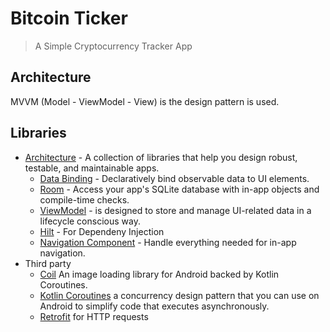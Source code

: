 # Bitcoin Ticker

> A Simple Cryptocurrency Tracker App

## Architecture
MVVM (Model - ViewModel - View) is the design pattern is used.

## Libraries

* [Architecture][1] - A collection of libraries that help you design robust, testable, and
  maintainable apps.
  * [Data Binding][2] - Declaratively bind observable data to UI elements.
  * [Room][4] - Access your app's SQLite database with in-app objects and compile-time checks.
  * [ViewModel][5] - is designed to store and manage UI-related data in a lifecycle conscious way.
  * [Hilt][6] - For Dependeny Injection 
  * [Navigation Component][12] - Handle everything needed for in-app navigation.
* Third party
  * [Coil][7] An image loading library for Android backed by Kotlin Coroutines.
  * [Kotlin Coroutines][8]  a concurrency design pattern that you can use on Android to simplify code that executes asynchronously.
  * [Retrofit][10] for HTTP requests


[1]: https://developer.android.com/jetpack/arch/
[2]: https://developer.android.com/topic/libraries/data-binding/
[4]: https://developer.android.com/topic/libraries/architecture/room
[5]: https://developer.android.com/topic/libraries/architecture/viewmodel
[6]: https://dagger.dev/hilt/
[7]: https://coil-kt.github.io/coil/getting_started/
[8]: https://kotlinlang.org/docs/reference/coroutines-overview.html
[10]: https://github.com/square/retrofit
[12]: https://developer.android.com/topic/libraries/architecture/navigation/


